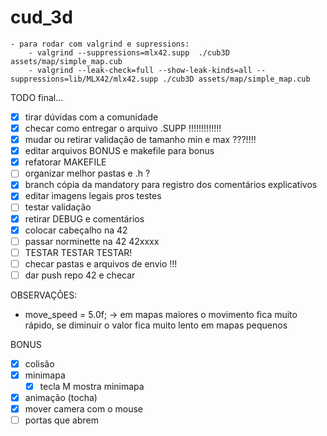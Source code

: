 # cud_3d

    - para rodar com valgrind e supressions:
        - valgrind --suppressions=mlx42.supp  ./cub3D assets/map/simple_map.cub
        - valgrind --leak-check=full --show-leak-kinds=all --suppressions=lib/MLX42/mlx42.supp ./cub3D assets/map/simple_map.cub

TODO final...

- [x] tirar dúvidas com a comunidade
- [x] checar como entregar o arquivo .SUPP   !!!!!!!!!!!!!
- [x] mudar ou retirar validação de tamanho min e max ???!!!!
- [x] editar arquivos BONUS e makefile para bonus
- [x] refatorar MAKEFILE
- [ ] organizar melhor pastas e .h ?
- [x] branch cópia da mandatory para registro dos comentários explicativos
- [x] editar imagens legais pros testes
- [ ] testar validação
- [x] retirar DEBUG e comentários
- [x] colocar cabeçalho na 42
- [ ] passar norminette na 42 42xxxx
- [ ] TESTAR TESTAR TESTAR!
- [ ] checar pastas e arquivos de envio !!!
- [ ] dar push repo 42 e checar

OBSERVAÇÕES:
 - move_speed = 5.0f; -> em mapas maiores o movimento fica muito rápido, se diminuir o valor fica muito lento em mapas pequenos

 BONUS
 - [x] colisão
 - [x] minimapa
    - [x] tecla M mostra minimapa
 - [x] animação (tocha)
 - [x] mover camera com o mouse
 - [ ] portas que abrem
